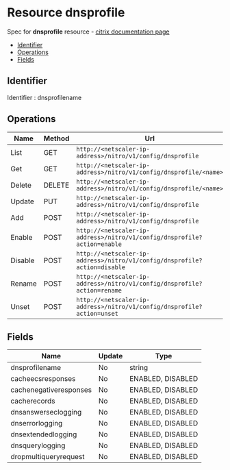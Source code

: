 # Resource dnsprofile

Spec for **dnsprofile** resource - [citrix documentation page](https://developer-docs.citrix.com/projects/netscaler-nitro-api/en/12.0/configuration/domain-name-service/dnsprofile/dnsprofile/)

- [Identifier](#identifier)
- [Operations](#operations)
- [Fields](#fields)

## Identifier

Identifier : dnsprofilename

## Operations

| Name | Method | Url |
|----|----|----|
| List | GET | `http://<netscaler-ip-address>/nitro/v1/config/dnsprofile` |
| Get | GET | `http://<netscaler-ip-address>/nitro/v1/config/dnsprofile/<name>` |
| Delete | DELETE | `http://<netscaler-ip-address>/nitro/v1/config/dnsprofile/<name>` |
| Update | PUT | `http://<netscaler-ip-address>/nitro/v1/config/dnsprofile` |
| Add | POST | `http://<netscaler-ip-address>/nitro/v1/config/dnsprofile` |
| Enable | POST | `http://<netscaler-ip-address>/nitro/v1/config/dnsprofile?action=enable` |
| Disable | POST | `http://<netscaler-ip-address>/nitro/v1/config/dnsprofile?action=disable` |
| Rename | POST | `http://<netscaler-ip-address>/nitro/v1/config/dnsprofile?action=rename` |
| Unset | POST | `http://<netscaler-ip-address>/nitro/v1/config/dnsprofile?action=unset` |

## Fields

| Name | Update | Type |
|----|----|----|
| dnsprofilename | No | string |
| cacheecsresponses | No | ENABLED, DISABLED |
| cachenegativeresponses | No | ENABLED, DISABLED |
| cacherecords | No | ENABLED, DISABLED |
| dnsanswerseclogging | No | ENABLED, DISABLED |
| dnserrorlogging | No | ENABLED, DISABLED |
| dnsextendedlogging | No | ENABLED, DISABLED |
| dnsquerylogging | No | ENABLED, DISABLED |
| dropmultiqueryrequest | No | ENABLED, DISABLED |

